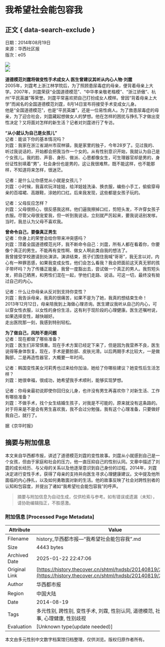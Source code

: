 # 我希望社会能包容我

## 正文 { data-search-exclude }


日期：2014年08月19日  
来源：华西社区报  
版次：e05

![](/hxdsb/20140819/m_45e62e5b99dd873ac508123b6a2c17b2.jpg)  
![](/hxdsb/20140819/m_05de5fca496bb48a60e8c77a56eff8b3.jpg)  

**道德模范刘霆将做变性手术成女人 医生曾建议其听从内心人物·刘霆**   
2005年，刘霆考上浙江林学院后，为了照顾患尿毒症的母亲，便背着母亲上大学。2007年，刘霆荣获“全国道德模范”、“中华孝亲敬老楷模”、“浙江骄傲”、杭州“平民英雄”等荣誉。刘霆平常喜欢把自己打扮成女人模样。曾因“背着母亲上大学”而闻名的全国道德模范刘霆，8月14日宣布将接受手术变成女儿身。   
他是“全国道德模范”，也是“平民英雄”，还是一位易性病人。为了救患尿毒症的母亲，为了迎合社会，刘霆藏起想做女人的梦想。他在怎样的困扰与挣扎下才做出变性决定？又将面对怎样的新生活？记者对刘霆进行了专访。

**“从小就认为自己是女孩儿”**  
记者：能谈下你的基本情况吗？  
刘霆：我家在浙江省湖州市双林镇，我是家里的独子，今年28岁了。见过我的、听过我说话的，开始都会把我当作一个女的。从有性别意识开始，我就认为自己是个女孩儿。我的脸、声音、身形、做派、心思都像女生，可生理器官却是男的，身份证性别填着“男”，社会身份也是男的，这让我很难熬，既不能这样，也不能那样，不知道将来怎样，很迷茫。  

记者：是什么让你感觉从小就是女孩儿？  
刘霆：小时候，我喜欢玩洋娃娃，给洋娃娃洗澡、换衣服，编些小手工，偷偷穿母亲的百褶裙、高跟鞋，涂她的口红。后来我发现，这些都是女孩子玩的。  

记者：父母反应怎样？  
刘霆：父母很担心，很反感我这样。他们逼我擦掉口红，剪短头发，不许穿女孩子衣服。尽管父母很宠爱我，但一听到我说话，立刻就严厉起来，要我说话别发嗲。当时，我总认为父母不喜欢我。

**曾命令自己，要像真正男生**  
记者：你身上的荣誉会给你带来冲突感吗？  
刘霆：顶着全国道德模范光环，我不断命令自己：刘霆，所有人都在看着你，你要像个真正的男生。不能再有变性啊、做女人啊此类自我的想法了。  
我曾接受学校邀请到处演讲。演讲结束，孩子们围住我喊“哥哥”，我无言以对，内心有一种罪恶感，如果我变成女性，他们会怎么看我？我会把面前这天真无邪的孩子带坏吗？为了传播正能量，我曾一度豁出去，尝试做一个真正的男人。我剪短头发，把自己晒黑，和男性们混在一起，学他们走路、说话。可这一切，最终没有拗过自己的内心。  

记者：什么让你母亲从反对到支持你变性？  
刘霆：我告诉母亲，我真的很痛苦，如果不是为了她，我真的想结束生命！  
2013年12月12日，母亲陪我到上海做心理咨询。医生建议我听从自己的内心，可以穿女性衣服，以女性的身份生活，这有利于现阶段的心理健康。医生还嘱咐说，如果选择变性，越快越好。  
走出医院那一刻，我感到特别轻松。

**为了做自己，风险不是问题**  
记者：现在都做了哪些准备？  
刘霆：医生们非常慎重。现在手术方案已经定下来了，但是因为我营养不良，医生说得等身体恢复。现在，手术是要脸部、皮肤光滑。以后两期手术比较大，一是做胸部，二是再造性器官，大概要一年时间。  

记者：韩国变性美女河莉秀也过来给你加油，她给了你哪些建议？她变性后生活怎样？  
刘霆：她很幸福，很成功，她希望我手术顺利，能够实现梦想。  

记者：你母亲最初说即使你回归女儿身，也许没有男生再喜欢你？对新生活、工作有哪些准备？  
刘霆：不做手术，找个女生结婚生孩子，对我是不可能的，原来就没有这条路的。对于将来是不是会有男生喜欢我，我不会过分勉强，我有这个心理准备，只要做好我自己，就行了。  

据《京华时报》
<!-- tcd_original_link https://history.thecover.cn/shtml/hxdsb/20140819/232229.shtml -->


## 摘要与附加信息

<!-- tcd_abstract -->
本文来自华西都市报，讲述了道德模范刘霆的变性故事。刘霆从小就感到自己是一个女孩，但由于家庭和社会的压力，他一直压抑自己的性别认同。文章中描述了刘霆的成长经历、与父母的关系以及他逐渐意识到自己身份的过程。2014年，刘霆决定进行变性手术，获得了母亲的支持并向医生寻求心理健康建议。文中提及他所面临的内心挣扎，以及如何勇敢面对新的生活。他的故事反映了社会对跨性别者的认知和包容度，并提出了诸如“我希望社会能包容我”的呼声。
<!-- tcd_abstract_end -->

> 摘要与附加信息为自动生成，仅供检索与参考。如有错误或遗漏（未知），请协助编辑指正，不胜感激。

### 附加信息 [Processed Page Metadata]

| Attribute       | Value                                  |
|-----------------|----------------------------------------|
| Filename        | history_华西都市报—“我希望社会能包容我”.md                             |
| Size            | 4443 bytes                           |
| Archived Date   | 2025-01-22 22:47:06                             |
| Original Link   | [https://history.thecover.cn/shtml/hxdsb/20140819/232229.shtml](https://history.thecover.cn/shtml/hxdsb/20140819/232229.shtml)                       |
| Author          | 华西都市报                               |
| Region          | 中国大陆                               |
| Date            | 2014-08-19                                 |
| Tags            | 多元性别, 跨性别, 变性手术, 刘霆, 性别认同, 道德模范, 社会包容, 生命故事, 心理健康, 性别歧视                                 |
| Evaluation            | [Unknown type(update needed)]                                 |
<!-- tcd_table_end -->

本文由多元性别中文数字档案馆归档整理，仅供浏览。版权归原作者所有。
